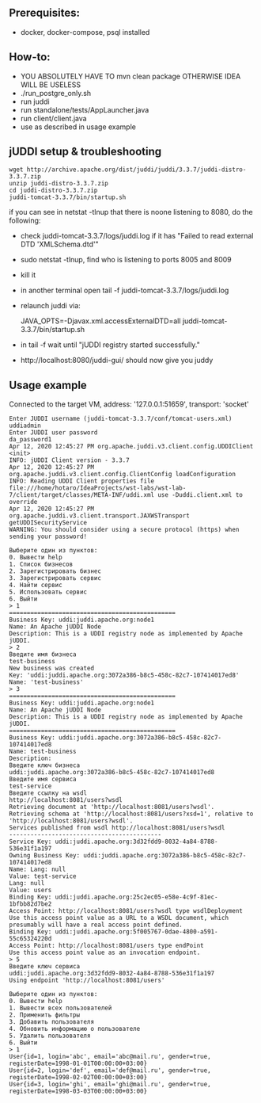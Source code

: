 ## Prerequisites:
- docker, docker-compose, psql installed
 
## How-to:
- YOU ABSOLUTELY HAVE TO mvn clean package OTHERWISE IDEA WILL BE USELESS
- ./run_postgre_only.sh
- run juddi
- run standalone/tests/AppLauncher.java
- run client/client.java
- use as described in usage example
    
## jUDDI setup & troubleshooting
    wget http://archive.apache.org/dist/juddi/juddi/3.3.7/juddi-distro-3.3.7.zip
    unzip juddi-distro-3.3.7.zip
    cd juddi-distro-3.3.7.zip
    juddi-tomcat-3.3.7/bin/startup.sh 

if you can see in netstat -tlnup that there is noone listening to 8080, do the following:
- check juddi-tomcat-3.3.7/logs/juddi.log if it has "Failed to read external DTD 'XMLSchema.dtd'"
- sudo netstat -tlnup, find who is listening to ports 8005 and 8009
- kill it
- in another terminal open tail -f juddi-tomcat-3.3.7/logs/juddi.log
- relaunch juddi via:


    JAVA_OPTS=-Djavax.xml.accessExternalDTD=all juddi-tomcat-3.3.7/bin/startup.sh
 
- in tail -f wait until "jUDDI registry started successfully."
- http://localhost:8080/juddi-gui/ should now give you juddy


## Usage example

Connected to the target VM, address: '127.0.0.1:51659', transport: 'socket'

    Enter JUDDI username (juddi-tomcat-3.3.7/conf/tomcat-users.xml)
    uddiadmin
    Enter JUDDI user password
    da_password1
    Apr 12, 2020 12:45:27 PM org.apache.juddi.v3.client.config.UDDIClient <init>
    INFO: jUDDI Client version - 3.3.7
    Apr 12, 2020 12:45:27 PM org.apache.juddi.v3.client.config.ClientConfig loadConfiguration
    INFO: Reading UDDI Client properties file file:///home/hotaro/IdeaProjects/wst-labs/wst-lab-7/client/target/classes/META-INF/uddi.xml use -Duddi.client.xml to override
    Apr 12, 2020 12:45:27 PM org.apache.juddi.v3.client.transport.JAXWSTransport getUDDISecurityService
    WARNING: You should consider using a secure protocol (https) when sending your password!
    
    Выберите один из пунктов:
    0. Вывести help
    1. Список бизнесов
    2. Зарегистрировать бизнес
    3. Зарегистрировать сервис
    4. Найти сервис
    5. Использовать сервис
    6. Выйти
    > 1
    ===============================================
    Business Key: uddi:juddi.apache.org:node1
    Name: An Apache jUDDI Node
    Description: This is a UDDI registry node as implemented by Apache jUDDI.
    > 2
    Введите имя бизнеса
    test-business
    New business was created
    Key: 'uddi:juddi.apache.org:3072a386-b8c5-458c-82c7-107414017ed8'
    Name: 'test-business'
    > 3
    ===============================================
    Business Key: uddi:juddi.apache.org:node1
    Name: An Apache jUDDI Node
    Description: This is a UDDI registry node as implemented by Apache jUDDI.
    ===============================================
    Business Key: uddi:juddi.apache.org:3072a386-b8c5-458c-82c7-107414017ed8
    Name: test-business
    Description: 
    Введите ключ бизнеса
    uddi:juddi.apache.org:3072a386-b8c5-458c-82c7-107414017ed8
    Введите имя сервиса
    test-service
    Введите ссылку на wsdl
    http://localhost:8081/users?wsdl 
    Retrieving document at 'http://localhost:8081/users?wsdl'.
    Retrieving schema at 'http://localhost:8081/users?xsd=1', relative to 'http://localhost:8081/users?wsdl'.
    Services published from wsdl http://localhost:8081/users?wsdl
    -------------------------------------------
    Service Key: uddi:juddi.apache.org:3d32fdd9-8032-4a84-8788-536e31f1a197
    Owning Business Key: uddi:juddi.apache.org:3072a386-b8c5-458c-82c7-107414017ed8
    Name: Lang: null
    Value: test-service
    Lang: null
    Value: users
    Binding Key: uddi:juddi.apache.org:25c2ec05-e58e-4c9f-81ec-1bfbb82d7be2
    Access Point: http://localhost:8081/users?wsdl type wsdlDeployment
    Use this access point value as a URL to a WSDL document, which presumably will have a real access point defined.
    Binding Key: uddi:juddi.apache.org:5f005767-0dae-4800-a591-55c65324220d
    Access Point: http://localhost:8081/users type endPoint
    Use this access point value as an invocation endpoint.
    > 5
    Введите ключ сервиса
    uddi:juddi.apache.org:3d32fdd9-8032-4a84-8788-536e31f1a197
    Using endpoint 'http://localhost:8081/users'
    
    Выберите один из пунктов:
    0. Вывести help
    1. Вывести всех пользователей
    2. Применить фильтры
    3. Добавить пользователя
    4. Обновить информацию о пользователе
    5. Удалить пользователя
    6. Выйти
    > 1
    User{id=1, login='abc', email='abc@mail.ru', gender=true, registerDate=1998-01-01T00:00:00+03:00}
    User{id=2, login='def', email='def@mail.ru', gender=true, registerDate=1998-02-02T00:00:00+03:00}
    User{id=3, login='ghi', email='ghi@mail.ru', gender=true, registerDate=1998-03-03T00:00:00+03:00}